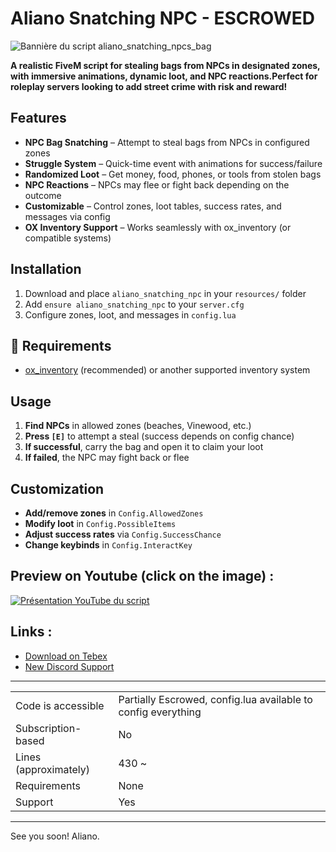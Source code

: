 # Aliano Snatching NPC - ESCROWED

![Bannière du script aliano_snatching_npcs_bag](https://i.ibb.co/spfHW01g/aliano-snatching-banner.png)

**A realistic FiveM script for stealing bags from NPCs in designated zones, with immersive animations, dynamic loot, and NPC reactions.Perfect for roleplay servers looking to add street crime with risk and reward!**

## Features

- **NPC Bag Snatching** – Attempt to steal bags from NPCs in configured zones
- **Struggle System** – Quick-time event with animations for success/failure
- **Randomized Loot** – Get money, food, phones, or tools from stolen bags
- **NPC Reactions** – NPCs may flee or fight back depending on the outcome
- **Customizable** – Control zones, loot tables, success rates, and messages via config
- **OX Inventory Support** – Works seamlessly with ox_inventory (or compatible systems)

## Installation

1. Download and place `aliano_snatching_npc` in your `resources/` folder
2. Add `ensure aliano_snatching_npc` to your `server.cfg`
3. Configure zones, loot, and messages in `config.lua`

## **🔧 Requirements**

- [ox_inventory](https://github.com/overextended/ox_inventory) (recommended) or another supported inventory system

## Usage

1. **Find NPCs** in allowed zones (beaches, Vinewood, etc.)
2. **Press `[E]`** to attempt a steal (success depends on config chance)
3. **If successful**, carry the bag and open it to claim your loot
4. **If failed**, the NPC may fight back or flee

## Customization

- **Add/remove zones** in `Config.AllowedZones`
- **Modify loot** in `Config.PossibleItems`
- **Adjust success rates** via `Config.SuccessChance`
- **Change keybinds** in `Config.InteractKey`

## Preview on Youtube (click on the image) :

[![Présentation YouTube du script](https://img.youtube.com/vi/JpKeiFrXgUU/maxresdefault.jpg)](https://www.youtube.com/watch?v=JpKeiFrXgUU)

## Links :

- [Download on Tebex](https://anmd-gaming.tebex.io/package/aliano-snatching-npc-fivem-script)
- [New Discord Support](https://discord.gg/Jcuramxw)

---

|                       |                                                               |
| --------------------- | ------------------------------------------------------------- |
| Code is accessible    | Partially Escrowed, config.lua available to config everything |
| Subscription-based    | No                                                            |
| Lines (approximately) | 430 ~                                                         |
| Requirements          | None                                                          |
| Support               | Yes                                                           |

---

See you soon! Aliano.
